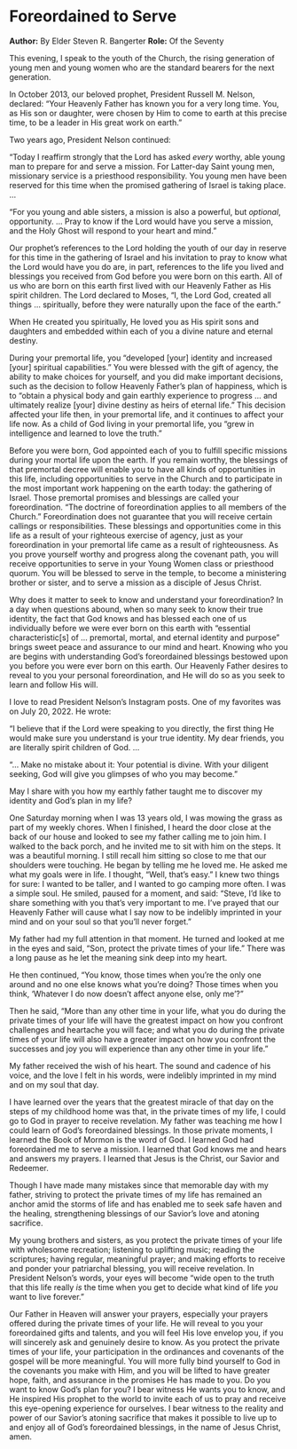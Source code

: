 # Foreordained to Serve

**Author:** By Elder Steven R. Bangerter
**Role:** Of the Seventy

<a name="p1"></a>This evening, I speak to the youth of the Church, the rising generation of young men and young women who are the standard bearers for the next generation.

<a name="p2"></a>In October 2013, our beloved prophet, President Russell M. Nelson, declared: “Your Heavenly Father has known you for a very long time. You, as His son or daughter, were chosen by Him to come to earth at this precise time, to be a leader in His great work on earth.”

<a name="p3"></a>Two years ago, President Nelson continued:

<a name="p4"></a>“Today I reaffirm strongly that the Lord has asked *every* worthy, able young man to prepare for and serve a mission. For Latter-day Saint young men, missionary service is a priesthood responsibility. You young men have been reserved for this time when the promised gathering of Israel is taking place. …

<a name="p5"></a>“For you young and able sisters, a mission is also a powerful, but *optional*, opportunity. … Pray to know if the Lord would have you serve a mission, and the Holy Ghost will respond to your heart and mind.”

<a name="p6"></a>Our prophet’s references to the Lord holding the youth of our day in reserve for this time in the gathering of Israel and his invitation to pray to know what the Lord would have you do are, in part, references to the life you lived and blessings you received from God before you were born on this earth. All of us who are born on this earth first lived with our Heavenly Father as His spirit children. The Lord declared to Moses, “I, the Lord God, created all things … spiritually, before they were naturally upon the face of the earth.”

<a name="p7"></a>When He created you spiritually, He loved you as His spirit sons and daughters and embedded within each of you a divine nature and eternal destiny.

<a name="p8"></a>During your premortal life, you “developed [your] identity and increased [your] spiritual capabilities.” You were blessed with the gift of agency, the ability to make choices for yourself, and you did make important decisions, such as the decision to follow Heavenly Father’s plan of happiness, which is to “obtain a physical body and gain earthly experience to progress … and ultimately realize [your] divine destiny as heirs of eternal life.” This decision affected your life then, in your premortal life, and it continues to affect your life now. As a child of God living in your premortal life, you “grew in intelligence and learned to love the truth.”

<a name="p9"></a>Before you were born, God appointed each of you to fulfill specific missions during your mortal life upon the earth. If you remain worthy, the blessings of that premortal decree will enable you to have all kinds of opportunities in this life, including opportunities to serve in the Church and to participate in the most important work happening on the earth today: the gathering of Israel. Those premortal promises and blessings are called your foreordination. “The doctrine of foreordination applies to all members of the Church.” Foreordination does not guarantee that you will receive certain callings or responsibilities. These blessings and opportunities come in this life as a result of your righteous exercise of agency, just as your foreordination in your premortal life came as a result of righteousness. As you prove yourself worthy and progress along the covenant path, you will receive opportunities to serve in your Young Women class or priesthood quorum. You will be blessed to serve in the temple, to become a ministering brother or sister, and to serve a mission as a disciple of Jesus Christ.

<a name="p10"></a>Why does it matter to seek to know and understand your foreordination? In a day when questions abound, when so many seek to know their true identity, the fact that God knows and has blessed each one of us individually before we were ever born on this earth with “essential characteristic[s] of … premortal, mortal, and eternal identity and purpose” brings sweet peace and assurance to our mind and heart. Knowing who you are begins with understanding God’s foreordained blessings bestowed upon you before you were ever born on this earth. Our Heavenly Father desires to reveal to you your personal foreordination, and He will do so as you seek to learn and follow His will.

<a name="p11"></a>I love to read President Nelson’s Instagram posts. One of my favorites was on July 20, 2022. He wrote:

<a name="p12"></a>“I believe that if the Lord were speaking to you directly, the first thing He would make sure you understand is your true identity. My dear friends, you are literally spirit children of God. …

<a name="p13"></a>“… Make no mistake about it: Your potential is divine. With your diligent seeking, God will give you glimpses of who you may become.”

<a name="p14"></a>May I share with you how my earthly father taught me to discover my identity and God’s plan in my life?

<a name="p15"></a>One Saturday morning when I was 13 years old, I was mowing the grass as part of my weekly chores. When I finished, I heard the door close at the back of our house and looked to see my father calling me to join him. I walked to the back porch, and he invited me to sit with him on the steps. It was a beautiful morning. I still recall him sitting so close to me that our shoulders were touching. He began by telling me he loved me. He asked me what my goals were in life. I thought, “Well, that’s easy.” I knew two things for sure: I wanted to be taller, and I wanted to go camping more often. I was a simple soul. He smiled, paused for a moment, and said: “Steve, I’d like to share something with you that’s very important to me. I’ve prayed that our Heavenly Father will cause what I say now to be indelibly imprinted in your mind and on your soul so that you’ll never forget.”

<a name="p16"></a>My father had my full attention in that moment. He turned and looked at me in the eyes and said, “Son, protect the private times of your life.” There was a long pause as he let the meaning sink deep into my heart.

<a name="p17"></a>He then continued, “You know, those times when you’re the only one around and no one else knows what you’re doing? Those times when you think, ‘Whatever I do now doesn’t affect anyone else, only me’?”

<a name="p18"></a>Then he said, “More than any other time in your life, what you do during the private times of your life will have the greatest impact on how you confront challenges and heartache you will face; and what you do during the private times of your life will also have a greater impact on how you confront the successes and joy you will experience than any other time in your life.”

<a name="p19"></a>My father received the wish of his heart. The sound and cadence of his voice, and the love I felt in his words, were indelibly imprinted in my mind and on my soul that day.

<a name="p20"></a>I have learned over the years that the greatest miracle of that day on the steps of my childhood home was that, in the private times of my life, I could go to God in prayer to receive revelation. My father was teaching me how I could learn of God’s foreordained blessings. In those private moments, I learned the Book of Mormon is the word of God. I learned God had foreordained me to serve a mission. I learned that God knows me and hears and answers my prayers. I learned that Jesus is the Christ, our Savior and Redeemer.

<a name="p21"></a>Though I have made many mistakes since that memorable day with my father, striving to protect the private times of my life has remained an anchor amid the storms of life and has enabled me to seek safe haven and the healing, strengthening blessings of our Savior’s love and atoning sacrifice.

<a name="p22"></a>My young brothers and sisters, as you protect the private times of your life with wholesome recreation; listening to uplifting music; reading the scriptures; having regular, meaningful prayer; and making efforts to receive and ponder your patriarchal blessing, you will receive revelation. In President Nelson’s words, your eyes will become “wide open to the truth that this life really *is* the time when you get to decide what kind of life *you* want to live forever.”

<a name="p23"></a>Our Father in Heaven will answer your prayers, especially your prayers offered during the private times of your life. He will reveal to you your foreordained gifts and talents, and you will feel His love envelop you, if you will sincerely ask and genuinely desire to know. As you protect the private times of your life, your participation in the ordinances and covenants of the gospel will be more meaningful. You will more fully bind yourself to God in the covenants you make with Him, and you will be lifted to have greater hope, faith, and assurance in the promises He has made to you. Do you want to know God’s plan for you? I bear witness He wants you to know, and He inspired His prophet to the world to invite each of us to pray and receive this eye-opening experience for ourselves. I bear witness to the reality and power of our Savior’s atoning sacrifice that makes it possible to live up to and enjoy all of God’s foreordained blessings, in the name of Jesus Christ, amen.